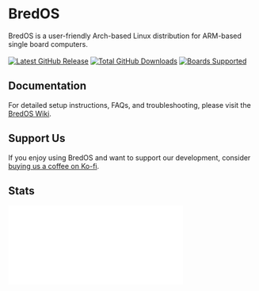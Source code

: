 # BredOS

BredOS is a user-friendly Arch-based Linux distribution for ARM-based single board computers. <br><br>
[![Latest GitHub Release](https://img.shields.io/github/release/BredOS/images.svg?label=Latest%20Release)](https://github.com/BredOS/images/releases/latest)
[![Total GitHub Downloads](https://img.shields.io/github/downloads/BredOS/images/total.svg?&color=E95420&label=Total%20Downloads)](https://github.com/BredOS/images/releases)
[![Boards Supported](https://img.shields.io/badge/Boards_supported-26-green)](https://github.com/BredOS/images)
## Documentation

For detailed setup instructions, FAQs, and troubleshooting, please visit the [BredOS Wiki](https://wiki.bredos.org/).

## Support Us

If you enjoy using BredOS and want to support our development, consider [buying us a coffee on Ko-fi](https://ko-fi.com/bredos).

## Stats

<img src="/github-metrics.svg" alt="Metrics" width="70%">
